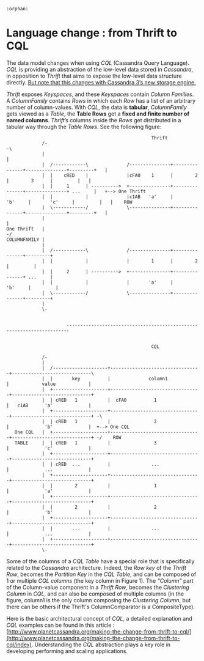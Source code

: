 ```eval_rst
:orphan:
```

# Language change : from Thrift to CQL
The data model changes when using *CQL* (Cassandra Query Language).
*CQL* is providing an abstraction of the low-level data stored in *Cassandra*, in
opposition to *Thrift* that aims to expose the low-level data structure directly.
[But note that this changes with Cassandra 3’s new storage engine.](http://www.datastax.com/2015/12/storage-engine-30)

*Thrift* exposes *Keyspaces*, and these *Keyspaces* contain *Column Families*. A
*ColumnFamily* contains *Rows* in which each *Row* has a list of an arbitrary number
of column-values. With *CQL*, the data is **tabular**, *ColumnFamily* gets viewed
as a *Table*, the **Table Rows** get a **fixed and finite number of named columns**.
*Thrift*’s columns inside the *Rows* get distributed in a tabular way through the
_Table Rows_. See the following figure:

```console
                                                     Thrift
             /-                                                                                          -\
             |                                                                                            |
             |  /------------\              /---------------+---------------+---------------+---------+   |
             |  |    cRED    |              |cFA0    1      |        2      |        3      |         |   |
             |  |     1      | ---------->  +---------------+---------------+---------------+ ...     |   +--> One Thrift
             |  |            |              |c1AB   'a'     |       'b'     |       'c'     |         |   |    ROW
             |  \------------/              \---------------+---------------+---------------+---------+   |
             |                                                                                            |
One Thrift   |                                                                                           -/
COLUMNFAMILY |          
             |  
             |  /------------\              /---------------+---------------+---------+
             |  |            |              |        1      |        2      |         |
             |  |     2      | ---------->  +---------------+---------------+ ...     |
             |  |            |              |       'a'     |       'b'     |         |
             |  \------------/              \---------------+---------------+---------+
             |  
             \- 


                      -----------------------------------------------------------------------


                                                     CQL

             /-                              
             |                               
             |  /--------------------+---------------------------------+-----------------------------\
             |  |       key          |              column1            |            value            |  
             |  +--------------------+---------------------------------+-----------------------------+
             |  | cRED   1           |  cFA0          1                |   c1AB      'a'             |
             |  +--------------------+---------------------------------+-----------------------------+ -\
             |  | cRED   1           |                2                |             'b'             |  +--> One CQL
   One CQL   |  +--------------------+---------------------------------+-----------------------------+ -/    ROW
   TABLE     |  | cRED   1           |                3                |             'c'             |
             |  +--------------------+---------------------------------+-----------------------------+
             |  | cRED  ...          |               ...               |             ...             |
             |  +--------------------+---------------------------------+-----------------------------+
             |  |        2           |                1                |             'a'             |
             |  +--------------------+---------------------------------+-----------------------------+
             |  |        2           |                2                |             'b'             |
             |  +--------------------+---------------------------------+-----------------------------+
             |  |       ...          |               ...               |             ...             |
             |  +--------------------+---------------------------------+-----------------------------+
             \-
```

Some of the columns of a *CQL Table* have a special role that is specifically
related to the *Cassandra* architecture. Indeed, the *Row key* of the *Thrift Row*,
becomes the *Partition Key* in the *CQL Table*, and can be composed of 1 or multiple
*CQL columns* (the key column in Figure 1). The *“Column”* part of the Column-value
component in a *Thrift Row*, becomes the *Clustering Column* in *CQL*, and can
also be composed of multiple columns (in the figure, column1 is the only column 
composing the *Clustering Column*, but there can be others if the Thrift's ColumnComparator
is a CompositeType).

Here is the basic architectural concept of *CQL*, a detailed explanation and *CQL*
examples can be found in this article : [http://www.planetcassandra.org/making-the-change-from-thrift-to-cql/](http://www.planetcassandra.org/making-the-change-from-thrift-to-cql/index).
Understanding the *CQL* abstraction plays a key role in developing performing
and scaling applications.
